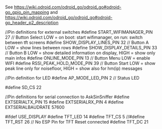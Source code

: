   See https://wiki.odroid.com/odroid_go/odroid_go#odroid-go_gpio_pin_mapping 
  and https://wiki.odroid.com/odroid_go/odroid_go#odroid-go_header_p2_description
  
  //Pin definitions for external switches
  #define START_WIFIMANAGER_PIN    27   // Button Select LOW = on boot: start wifimanager, on run: switch between tft screens
  #define SHOW_DISPLAY_LINES_PIN   32   // Button A      LOW = show lines between rows
  #define SHOW_DISPLAY_DETAILS_PIN 33   // Button B      LOW = show detailed information on display, HIGH = show only main infos
  #define ONLINE_MODE_PIN          13   // Button Menu   LOW = enable WIFI
  #define RSSI_PEAK_HOLD_MODE_PIN  39   // Button Start  LOW = show peak line only for noisefloor, HIGH = show also for hm(ip) messages

  //Pin definition for LED
  #define AP_MODE_LED_PIN          2    // Status LED

  #define SD_CS                    22

  //Pin definitions for serial connection to AskSinSniffer
  #define EXTSERIALTX_PIN          15
  #define EXTSERIALRX_PIN          4
  #define EXTSERIALBAUDRATE        57600

  #ifdef USE_DISPLAY
  #define TFT_LED                 14
  #define TFT_CS                   5
  //#define TFT_RST                 26  // No ESP Pin for TFT Reset connected
  #define TFT_DC                  21

